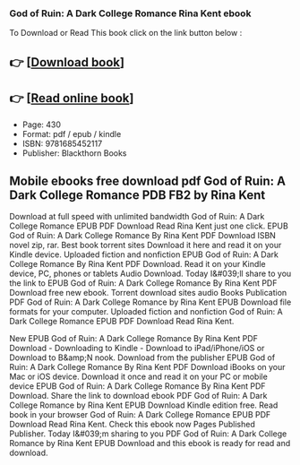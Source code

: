 ### God of Ruin: A Dark College Romance Rina Kent ebook

To Download or Read This book click on the link button below :

## 👉  [**[Download book](http://ebooksharez.info/download.php?group=book&from=github.com&id=680048&lnk=1063 "Download book")**]

## 👉  [**[Read online book](http://ebooksharez.info/download.php?group=book&from=github.com&id=680048&lnk=1063 "Read online book")**]


* Page: 430
* Format: pdf / epub / kindle
* ISBN: 9781685452117
* Publisher: Blackthorn Books



## Mobile ebooks free download pdf God of Ruin: A Dark College Romance PDB FB2 by Rina Kent


Download at full speed with unlimited bandwidth God of Ruin: A Dark College Romance EPUB PDF Download Read Rina Kent just one click. EPUB God of Ruin: A Dark College Romance By Rina Kent PDF Download ISBN novel zip, rar. Best book torrent sites Download it here and read it on your Kindle device. Uploaded fiction and nonfiction EPUB God of Ruin: A Dark College Romance By Rina Kent PDF Download. Read it on your Kindle device, PC, phones or tablets Audio Download. Today I&amp;#039;ll share to you the link to EPUB God of Ruin: A Dark College Romance By Rina Kent PDF Download free new ebook. Torrent download sites audio Books Publication PDF God of Ruin: A Dark College Romance by Rina Kent EPUB Download file formats for your computer. Uploaded fiction and nonfiction God of Ruin: A Dark College Romance EPUB PDF Download Read Rina Kent.

New EPUB God of Ruin: A Dark College Romance By Rina Kent PDF Download - Downloading to Kindle - Download to iPad/iPhone/iOS or Download to B&amp;amp;N nook. Download from the publisher EPUB God of Ruin: A Dark College Romance By Rina Kent PDF Download iBooks on your Mac or iOS device. Download it once and read it on your PC or mobile device EPUB God of Ruin: A Dark College Romance By Rina Kent PDF Download. Share the link to download ebook PDF God of Ruin: A Dark College Romance by Rina Kent EPUB Download Kindle edition free. Read book in your browser God of Ruin: A Dark College Romance EPUB PDF Download Read Rina Kent. Check this ebook now Pages Published Publisher. Today I&amp;#039;m sharing to you PDF God of Ruin: A Dark College Romance by Rina Kent EPUB Download and this ebook is ready for read and download.





